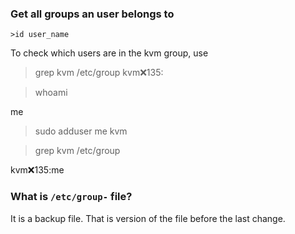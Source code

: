 
### Get all groups an user belongs to
```shell
>id user_name
```

To check which users are in the kvm group, use
>grep kvm /etc/group
kvm:x:135:

>whoami

me
>sudo adduser me kvm

>grep kvm /etc/group

kvm:x:135:me

### What is `/etc/group-` file?

It is a backup file. That is version of the file before the last change.